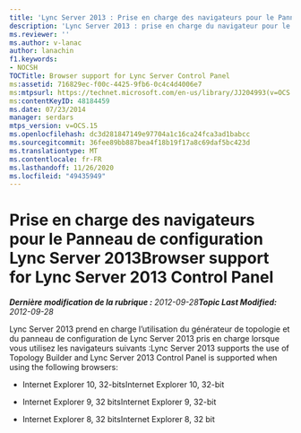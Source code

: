 ```yaml
---
title: 'Lync Server 2013 : Prise en charge des navigateurs pour le Panneau de configuration Lync Server'
description: 'Lync Server 2013 : prise en charge du navigateur pour le panneau de configuration de Lync Server.'
ms.reviewer: ''
ms.author: v-lanac
author: lanachin
f1.keywords:
- NOCSH
TOCTitle: Browser support for Lync Server Control Panel
ms:assetid: 716829ec-f00c-4425-9fb6-0c4c4d4006e7
ms:mtpsurl: https://technet.microsoft.com/en-us/library/JJ204993(v=OCS.15)
ms:contentKeyID: 48184459
ms.date: 07/23/2014
manager: serdars
mtps_version: v=OCS.15
ms.openlocfilehash: dc3d281847149e97704a1c16ca24fca3ad1babcc
ms.sourcegitcommit: 36fee89bb887bea4f18b19f17a8c69daf5bc423d
ms.translationtype: MT
ms.contentlocale: fr-FR
ms.lasthandoff: 11/26/2020
ms.locfileid: "49435949"
---
```

# <a name="browser-support-for-lync-server-2013-control-panel"></a><span data-ttu-id="3618b-103">Prise en charge des navigateurs pour le Panneau de configuration Lync Server 2013</span><span class="sxs-lookup"><span data-stu-id="3618b-103">Browser support for Lync Server 2013 Control Panel</span></span>

<div data-xmlns="http://www.w3.org/1999/xhtml">

<div class="topic" data-xmlns="http://www.w3.org/1999/xhtml" data-msxsl="urn:schemas-microsoft-com:xslt" data-cs="https://msdn.microsoft.com/">

<div data-asp="https://msdn2.microsoft.com/asp">



</div>

<div id="mainSection">

<div id="mainBody"><span data-ttu-id="3618b-104">

<span> </span></span><span class="sxs-lookup"><span data-stu-id="3618b-104">

<span> </span></span></span>

<span data-ttu-id="3618b-105">_**Dernière modification de la rubrique :** 2012-09-28_</span><span class="sxs-lookup"><span data-stu-id="3618b-105">_**Topic Last Modified:** 2012-09-28_</span></span>

<span data-ttu-id="3618b-106">Lync Server 2013 prend en charge l’utilisation du générateur de topologie et du panneau de configuration de Lync Server 2013 pris en charge lorsque vous utilisez les navigateurs suivants :</span><span class="sxs-lookup"><span data-stu-id="3618b-106">Lync Server 2013 supports the use of Topology Builder and Lync Server 2013 Control Panel is supported when using the following browsers:</span></span>

  - <span data-ttu-id="3618b-107">Internet Explorer 10, 32-bits</span><span class="sxs-lookup"><span data-stu-id="3618b-107">Internet Explorer 10, 32-bit</span></span>

  - <span data-ttu-id="3618b-108">Internet Explorer 9, 32 bits</span><span class="sxs-lookup"><span data-stu-id="3618b-108">Internet Explorer 9, 32-bit</span></span>

  - <span data-ttu-id="3618b-109">Internet Explorer 8, 32 bits</span><span class="sxs-lookup"><span data-stu-id="3618b-109">Internet Explorer 8, 32 bit</span></span>

<span data-ttu-id="3618b-110"></div>

<span> </span>

</div>

</div>

</span><span class="sxs-lookup"><span data-stu-id="3618b-110"></div>

<span> </span>

</div>

</div>

</span></span></div>

